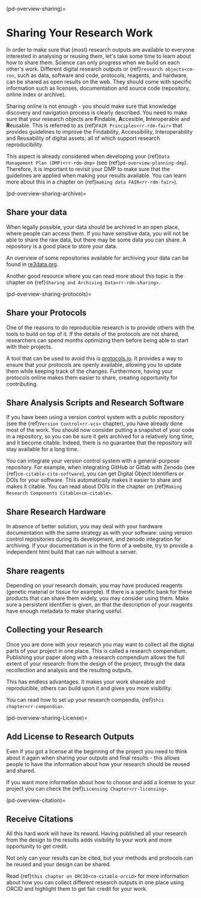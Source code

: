(pd-overview-sharing)=
# Sharing Your Research Work

In order to make sure that (most) research outputs are available to everyone interested in analysing or reusing them, let's take some time to learn about how to share them.
Science can only progress when we build on each other's work.
Different digital research outputs or {ref}`research objects<cm-ro>`, such as data, software and code, protocols, reagents, and hardware, can be shared as open results on the web.
They should come with specific information such as licenses, documentation and source code (repository, online index or archive).

Sharing online is not enough - you should make sure that knowledge discovery and navigation process is clearly described.
You need to make sure that your research objects are **F**indable, **A**ccesible, **I**nteroperable and **R**eusable.
This is referred to as {ref}`FAIR Principles<rr-rdm-fair>` that provides guidelines to improve the Findability, Accessibility, Interoperability and Reusability of digital assets; all of which support research reproducibility.

This aspect is already considered when developing your {ref}`Data Management Plan (DMP)<rr-rdm-dmp>` (see {ref}`pd-overview-planning-dmp`).
Therefore, it is important to revisit your DMP to make sure that the guidelines are applied when making your results available.
You can learn more about this in a chapter on {ref}`making data FAIR<rr-rdm-fair>`).

(pd-overview-sharing-archive)=
## Share your data

When legally possible, your data should be archived in an open place, where people can access them.
If you have sensitive data, you will not be able to share the raw data, but there may be some data you can share.
A repository is a good place to store your data.

An overview of some repositories available for archiving your data can be found in [re3data.org](https://www.re3data.org/).

Another good resource where you can read more about this topic is the chapter on {ref}`Sharing and Archiving Data<rr-rdm-sharing>`.

(pd-overview-sharing-protocols)=
## Share your Protocols

One of the reasons to do reproducible research is to provide others with the tools to build on top of it.
If the details of the protocols are not shared, researchers can spend months optimizing them before being able to start with their projects.

A tool that can be used to avoid this is [protocols.io](https://www.protocols.io/).
It provides a way to ensure that your protocols are openly available, allowing you to update them while keeping track of the changes.
Furthermore, having your protocols online makes them easier to share, creating opportunity for contributing.

## Share Analysis Scripts and Research Software

If you have been using a version control system with a public repository (see the {ref}`Version Control<rr-vcs>` chapter), you have already done most of the work.
You should now consider putting a snapshot of your code in a repository, so you can be sure it gets archived for a relatively long time, and it become citable.
Indeed, there is no guarantee that the repository will stay available for a long time.


You can integrate your version control system with a general-purpose repository.
For example, when integrating GitHub or Gitlab with Zenodo (see {ref}`cm-citable-cite-software`), you can get Digital Object Identifiers or DOIs for your software.
This automatically makes it easier to share and makes it citable.
You can read about DOIs in the chapter on {ref}`Making Research Components Citable<cm-citable>`.



## Share Research Hardware

In absence of better solution, you may deal with your hardware documentation with the same strategy as with your software: using version control  repositories during its development, and zenodo integration for archiving.
If your documentation is in the form of a website, try to provide a independent html build that can run without a server.

## Share reagents

Depending on your research domain, you may have produced reagents (genetic material or tissue for example). 
If there is a specific bank for these products that can share them widely, you may consider using them. 
Make sure a persistent identifier is given, an that the description of your reagents have enough metadata to make sharing useful.

## Collecting your Research

Once you are done with your research you may want to collect all the digital parts of your project in one place.
This is called a research compendium.
Publishing your paper along with a research compendium allows the full extent of your research: from the design of the project, through the data recollection and analysis and the resulting outputs.

This has endless advantages. It makes your work shareable and reproducible, others can build upon it and gives you more visibility.

You can read how to set up your research compendia, {ref}`this chapter<rr-compendia>`.

(pd-overview-sharing-License)=
## Add License to Research Outputs

Even if you got a license at the beginning of the project you need to think about it again when sharing your outputs and final results - this allows people to have the information about how your research should be reused and shared.

If you want more information about how to choose and add a license to your project you can check the {ref}`Licensing Chapter<rr-licensing>`.

(pd-overview-citation)=
## Receive Citations

All this hard work will have its reward. Having published all your research from the design to the results adds visibility to your work and more opportunity to get credit.

Not only can your results can be cited, but your methods and protocols can be reused and your design can be shared.

Read {ref}`this chapter on ORCID<cm-citable-orcid>` for more information about how you can collect different research outputs in one place using ORCID and highlight them to get fair credit for your work.
